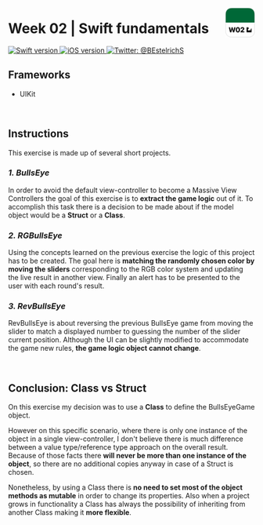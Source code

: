 <p align="left">
	<img src="./Assets/AppIcon.png" alt="App icon" width="60" maxHeight="60" align="right"/>
	<h1>Week 02 | Swift fundamentals</h1>
</p>


<p align="left">
  <a href="https://www.swift.org">
		<img src=https://img.shields.io/badge/Swift-5.0-green.svg?longCache=true&style=flat-square] alt="Swift version">
  </a>
  <a href="https://developer.apple.com/ios/">
		<img src="https://img.shields.io/badge/iOS-13.5+-blue.svg?longCache=true&style=flat-square]" alt="iOS version" />
  </a>
  <a href="https://twitter.com/BEstelrichS">
	<img src="https://img.shields.io/badge/Contact-@BEstelrichS-lightgrey.svg?style=flat" alt="Twitter: @BEstelrichS" />
  </a>
</p>

## Frameworks
* UIKit


<br >

## Instructions
This exercise is made up of several short projects.

### *1. BullsEye*
In order to avoid the default view-controller to become a Massive View Controllers the goal of this exercise is to **extract the game logic** out of it. To accomplish this task there is a decision to be made about if the model object would be a **Struct** or a **Class**.

### *2. RGBullsEye*
Using the concepts learned on the previous exercise the logic of this project has to be created. The goal here is **matching the randomly chosen color by moving the sliders** corresponding to the RGB color system and updating the live result in another view. Finally an alert has to be presented to the user with each round's result.


### *3. RevBullsEye*
RevBullsEye is about reversing the previous BullsEye game from moving the slider to match a displayed number to guessing the number of the slider current position. Although the UI can be slightly modified to accommodate the game new rules, **the game logic object cannot change**.


<br >

## Conclusion: Class vs Struct
On this exercise my decision was to use a **Class** to define the BullsEyeGame object.

However on this specific scenario, where there is only one instance of the object in a single view-controller, I don't believe there is much difference between a value type/reference type approach on the overall result. Because of those facts there **will never be more than one instance of the object**, so there are no additional copies anyway in case of a Struct is chosen.

Nonetheless, by using a Class there is **no need to set most of the object methods as mutable** in order to change its properties. Also when a project grows in functionality a Class has always the possibility of inheriting from another Class making it **more flexible**.
